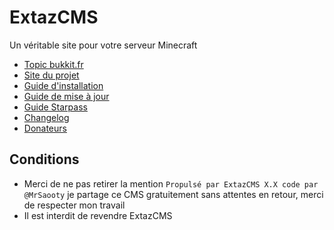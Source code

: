 ExtazCMS
========
Un véritable site pour votre serveur Minecraft
* [Topic bukkit.fr](http://www.bukkit.fr/index.php/topic/15381-107-extazcms-un-v%C3%A9ritable-site-pour-votre-serveur-minecraft/)
* [Site du projet](http://cms.extaz-mc.fr/)
* [Guide d'installation](https://github.com/MrSaooty/ExtazCMS/wiki/Installation)
* [Guide de mise à jour](https://github.com/MrSaooty/ExtazCMS/wiki/Mise-%C3%A0-jour)
* [Guide Starpass](https://github.com/MrSaooty/ExtazCMS/wiki/Starpass)
* [Changelog](https://github.com/MrSaooty/ExtazCMS/blob/master/CHANGELOG.md)
* [Donateurs](https://github.com/MrSaooty/ExtazCMS/blob/master/DONATORS.md)

Conditions
------------

* Merci de ne pas retirer la mention `Propulsé par ExtazCMS X.X code par @MrSaooty` je partage ce CMS gratuitement sans attentes en retour, merci de respecter mon travail
* Il est interdit de revendre ExtazCMS